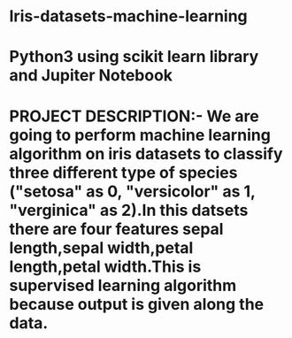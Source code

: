 # Iris-datasets-machine-learning 
# Python3 using scikit learn library and Jupiter Notebook 
# PROJECT DESCRIPTION:- We are going to perform machine learning algorithm on iris datasets to classify three different type of species ("setosa" as 0, "versicolor" as 1, "verginica" as 2).In this datsets there are four features sepal length,sepal width,petal length,petal width.This is supervised learning algorithm because output is given along the data.
